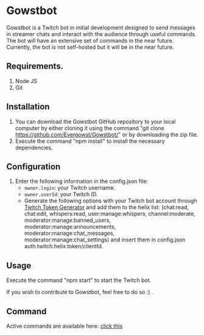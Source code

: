 # Gowstbot

Gowstbot is a Twitch bot in initial development designed to send messages in streamer chats and interact with the audience through useful commands. The bot will have an extensive set of commands in the near future. Currently, the bot is not self-hosted but it will be in the near future.

## Requirements.
1. Node JS 
2. Git 

## Installation

1. You can download the Gowstbot GitHub repository to your local computer by either cloning it using the command "git clone https://github.com/Evergowst/Gowstbot/" or by downloading the zip file.
2. Execute the command "npm install" to install the necessary dependencies.

## Configuration

1. Enter the following information in the config.json file:
   - `owner.login`: your Twitch username.
   - `owner.userId`: your Twitch ID.
   - Generate the following options with your Twitch bot account through [Twitch Token Generator](https://twitchtokengenerator.com) and add them to the helix list: (chat:read, chat:edit, whispers:read, user:manage:whispers, channel:moderate, moderator:manage:banned_users, moderator:manage:announcements, moderator:manage:chat_messages, moderator:manage:chat_settings) and insert them in config.json auth.twitch.helix.token/clientId.

## Usage

Execute the command "npm start" to start the Twitch bot.

If you wish to contribute to Gowstbot, feel free to do so :) .

## Command

Active commands are available here: [click this](https://github.com/Evergowst/commands)
